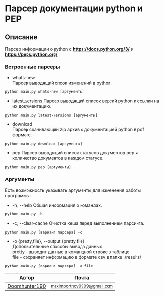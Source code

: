 # Парсер документации python и PEP

## Описание
Парсер информации о python с **https://docs.python.org/3/** и **https://peps.python.org/**

### Встроенные парсеры
- whats-new   
Парсер выводящий спсок изменений в python.
```
python main.py whats-new [аргументы]
```
- latest_versions
Парсер выводящий список версий python и ссылки на их документацию.
```
python main.py latest-versions [аргументы]
```
- download   
Парсер скачивающий zip архив с документацией python в pdf формате.
```
python main.py download [аргументы]
```
- pep
Парсер выводящий список статусов документов pep
и количество документов в каждом статусе. 
```
python main.py pep [аргументы]
```
### Аргументы
Есть возможность указывать аргументы для изменения работы программы:   
- -h, --help
Общая информация о командах.
```
python main.py -h
```
- -c, --clear-cache
Очистка кеша перед выполнением парсинга.
```
python main.py [вариант парсера] -c
```
- -o {pretty,file}, --output {pretty,file}   
Дополнительные способы вывода данных   
pretty - выводит данные в командной строке в таблице   
file - сохраняет информацию в формате csv в папке ./results/
```
python main.py [вариант парсера] -o file
```
Автор | Почта
------------- | -------------
[Doomhunter190](https://github.com/DoomHunter190) | <small>[maximportnov9999@gmail.com](maximportnov9999@gmail.com)
